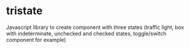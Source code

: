 # tristate
Javascript library to create component with three states (traffic light, box with indeterminate, unchecked and checked states, toggle/switch component for example)
